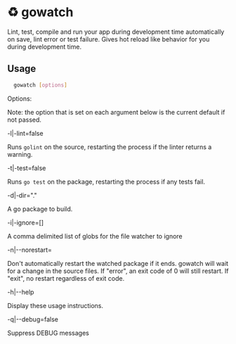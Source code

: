 # :recycle: gowatch

Lint, test, compile and run your app during development time automatically on save, lint error or test failure. 
Gives hot reload like behavior for you during development time.

## Usage

```sh
  gowatch [options]
```

Options:

Note: the option that is set on each argument below is the current default if not passed.


 -l|-lint=false

Runs `golint` on the source, restarting the process if the linter returns a warning.


  
-t|-test=false

Runs `go test` on the package, restarting the process if any tests fail.


  
-d|-dir="."

A go package to build.



-i|-ignore=[]

A comma delimited list of globs for the file watcher to  ignore


-n|--norestart=

Don't automatically restart the watched package if it ends.
gowatch will wait for a change in the source files.
If "error", an exit code of 0 will still restart.
If "exit", no restart regardless of exit code.


-h|--help

Display these usage instructions.


-q|--debug=false

Suppress DEBUG messages
